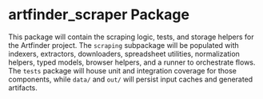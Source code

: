 # artfinder_scraper Package

This package will contain the scraping logic, tests, and storage helpers for the Artfinder project. The `scraping` subpackage will be populated with indexers, extractors, downloaders, spreadsheet utilities, normalization helpers, typed models, browser helpers, and a runner to orchestrate flows. The `tests` package will house unit and integration coverage for those components, while `data/` and `out/` will persist input caches and generated artifacts.
